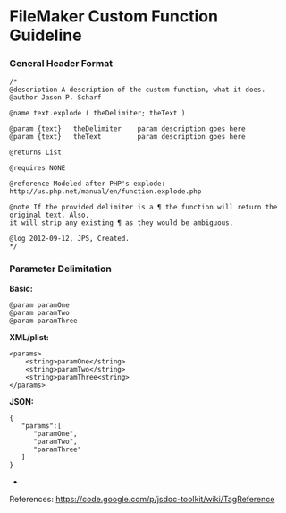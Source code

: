# FileMaker Custom Function Guideline #

### General Header Format ###
````
/*
@description A description of the custom function, what it does.
@author Jason P. Scharf

@name text.explode ( theDelimiter; theText )

@param {text}	theDelimiter	param description goes here
@param {text}	theText 		param description goes here

@returns List

@requires NONE

@reference Modeled after PHP's explode: http://us.php.net/manual/en/function.explode.php

@note If the provided delimiter is a ¶ the function will return the original text. Also,
it will strip any existing ¶ as they would be ambiguous.

@log 2012-09-12, JPS, Created.
*/
````

### Parameter Delimitation ###

**Basic:**
````
@param paramOne
@param paramTwo
@param paramThree
````

**XML/plist:**
````
<params>
	<string>paramOne</string>
	<string>paramTwo</string>
	<string>paramThree<string>
</params>
````

**JSON:**
````
{
   "params":[
      "paramOne",
      "paramTwo",
      "paramThree"
   ]
}
````
-
References: https://code.google.com/p/jsdoc-toolkit/wiki/TagReference